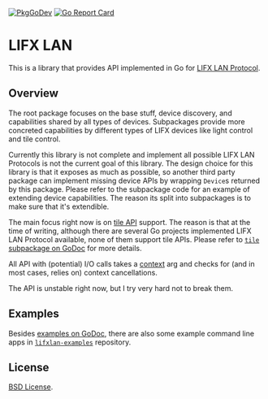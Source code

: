 [![PkgGoDev](https://pkg.go.dev/badge/go.yhsif.com/lifxlan)](https://pkg.go.dev/go.yhsif.com/lifxlan)
[![Go Report Card](https://goreportcard.com/badge/go.yhsif.com/lifxlan)](https://goreportcard.com/report/go.yhsif.com/lifxlan)

# LIFX LAN

This is a library that provides API implemented in Go for
[LIFX LAN Protocol](https://lan.developer.lifx.com/docs).

## Overview

The root package focuses on the base stuff, device discovery,
and capabilities shared by all types of devices.
Subpackages provide more concreted capabilities by different types of LIFX
devices like light control and tile control.

Currently this library is not complete and implement all possible LIFX LAN
Protocols is not the current goal of this library.
The design choice for this library is that it exposes as much as possible,
so another third party package can implement missing device APIs by wrapping
`Device`s returned by this package.
Please refer to the subpackage code for an example of extending device
capabilities.
The reason its split into subpackages is to make sure that it's extendible.

The main focus right now is on
[tile API](https://lan.developer.lifx.com/docs/tile-control) support.
The reason is that at the time of writing,
although there are several Go projects implemented LIFX LAN Protocol available,
none of them support tile APIs.
Please refer to
[`tile` subpackage on GoDoc](https://pkg.go.dev/go.yhsif.com/lifxlan/tile)
for more details.

All API with (potential) I/O calls takes a [context](https://pkg.go.dev/context)
arg and checks for (and in most cases, relies on) context cancellations.

The API is unstable right now, but I try very hard not to break them.

## Examples

Besides
[examples on GoDoc](https://pkg.go.dev/go.yhsif.com/lifxlan#pkg-examples),
there are also some example command line apps in
[`lifxlan-examples`](https://github.com/fishy/lifxlan-examples) repository.

## License

[BSD License](LICENSE).
